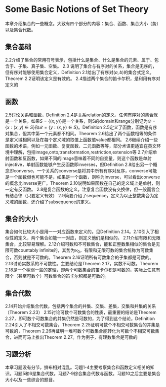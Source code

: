 # Some Basic Notions of Set Theory

本章介绍集合的一些概念。大致有四个部分的内容：集合、函数、集合大小（势）以及集合代数。

## 集合基础

2.2介绍了集合的常用符号表示，包括什么是集合、什么是集合的元素、属于、包含于、子集、真子集、空集。
2.3 说明了集合与有序对的关系，集合是无序的，但有序对能够使用集合定义，Definition 2.1给出了有序对$(a,b)$的集合式定义，Theorem 2.2证明该定义是有效的。
2.4描述两个集合的笛卡尔积，是利用有序对定义的

## 函数

2.5讨论关系和函数，Definition 2.4是关系relation的定义，任何有序对的集合就是一个关系，如果$S=\{(x,y)\}$是一个关系，则S的domain和range分别记为$\mathscr{D}=\{x:(x,y)\in S\}$和$\mathscr{R}=\{y:(x,y)\in S\}$。Definition 2.5定义了函数，函数是有序对集合，但其中第一个元素都不相同。Theorem 2.6给出了两个函数相等的条件是定义域相同以及在每个定义域的取值上函数值value都相同。
2.6继续介绍一些函数的术语，例如一元函数、复变函数、二元函数等等，部分术语更适宜在英文环境中理解，包括image,onto,transformation,restriction,extension等
2.7介绍单射函数和反函数，如果不同的image意味着不同的自变量，则这个函数是单射injective，单射函数能够产生反函数即inverses，但Definition 2.8给出另一个概念即converse，一个关系的converse是将其中所有有序对反序，converse可能是一个函数但也可能不是，如果是一个函数，则称为inverse，可以看出converse的概念比inverse更广。Theorem 2.10说明如果函数在自己的定义域上是单射，则一定有反函数。
2.8是复合函数的定义。注意复合函数没有交换律，但一般而言会有结合律（只要定义有效）
2.9简要介绍了sequence，定义为以正整数集合为定义域的函数，还介绍了subsequence的定义。

## 集合的大小

集合如何比较大小是用一一对应函数来定义的，见Definition 2.14。2.10引入了相似性的定义，两个集合如能一一对应，则定义他们是相似的。
2.11介绍有限和无限集合，比较容易理解。2.12介绍可数和不可数集合，能和正整数集相似的集合是无限可数countably infinite的，其势为$\aleph_0$，有限和无限可数的集合统称为可数集合，否则就是不可数的。Theorem 2.16证明所有可数集合的子集都是可数的。
2.13讨论实数系的不可数性。主要结论是Theorem 2.17，实数不可数。Theorem 2.18是一个稍弱一些的定理，即两个可数集合的笛卡尔积是可数的，实际上任意有限个（甚至可数个）可数集合的笛卡尔积都是可数的。

## 集合代数

2.14开始介绍集合代数，包括两个集合的并集、交集、差集，交集和并集的关系（Theorem 2.23）
2.15讨论可数个可数集合的性质，最重要的结论是Theorem 2.27，即可数个可数集合的并集仍然是可数的，为了得到这个结论，Definition 2.24引入了不相交可数集合，Theorem 2.25证明可数个不相交可数集合的并集是可数的，Theorem 2.26再证明一堆可数个可数集合能转化为可数个不相交可数集合，进而可马上推出Theorem 2.27。作为例子，有理数集合是可数的

## 习题分析

本章习题没有分节，排布相对混乱。习题1-4主要考察集合和函数定义相关的知识。习题5和6是集合代数，习题7-9综合集合代数与函数。习题10之后主要是集合大小以及一些综合的题目。